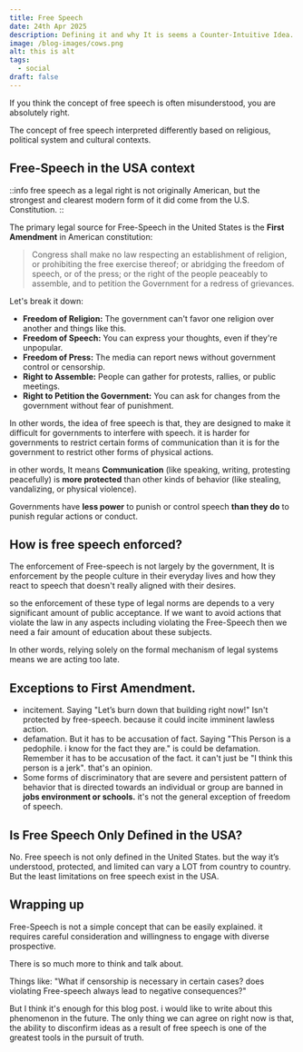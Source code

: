 ```yaml
---
title: Free Speech
date: 24th Apr 2025
description: Defining it and why It is seems a Counter-Intuitive Idea.
image: /blog-images/cows.png
alt: this is alt
tags:
  - social
draft: false
---
```


If you think the concept of free speech is often misunderstood, you are absolutely right.

The concept of free speech interpreted differently based on religious, political system and cultural contexts.

## Free-Speech in the USA context

::info
free speech as a legal right is not originally American, but the strongest and clearest modern form of it did come from the U.S. Constitution.
::

The primary legal source for Free-Speech in the United States is the **First Amendment** in American constitution:

> Congress shall make no law respecting an establishment of religion, or prohibiting the free exercise thereof; or abridging the freedom of speech, or of the press; or the right of the people peaceably to assemble, and to petition the Government for a redress of grievances.

Let's break it down:

- **Freedom of Religion:** The government can't favor one religion over another and things like this.
- **Freedom of Speech:** You can express your thoughts, even if they're unpopular.
- **Freedom of Press:** The media can report news without government control or censorship.
- **Right to Assemble:** People can gather for protests, rallies, or public meetings.
- **Right to Petition the Government:** You can ask for changes from the government without fear of punishment.

In other words, the idea of free speech is that, they are designed to make it difficult for governments to interfere with speech. it is harder for governments to restrict certain forms of communication than it is for the government to restrict other forms of physical actions.

in other words, It means **Communication** (like speaking, writing, protesting peacefully) is **more protected** than other kinds of behavior (like stealing, vandalizing, or physical violence).

Governments have **less power** to punish or control speech **than they do** to punish regular actions or conduct.

## How is free speech enforced?

The enforcement of Free-speech is not largely by the government, It is enforcement by the people culture in their everyday lives and how they react to speech that doesn't really aligned with their desires.

so the enforcement of these type of legal norms are depends to a very significant amount of public acceptance. If we want to avoid actions that violate the law in any aspects including violating the Free-Speech then we need a fair amount of education about these subjects.

In other words, relying solely on the formal mechanism of legal systems means we are acting too late.

## Exceptions to First Amendment.

- incitement. Saying "Let’s burn down that building right now!" Isn't protected by free-speech. because it could incite imminent lawless action.
- defamation. But it has to be accusation of fact. Saying "This Person is a pedophile. i know for the fact they are." is could be defamation. Remember it has to be accusation of the fact. it can't just be "I think this person is a jerk". that's an opinion.
- Some forms of discriminatory that are severe and persistent pattern of behavior that is directed towards an individual or group are banned in **jobs environment or schools.** it's not the general exception of freedom of speech.

## Is Free Speech Only Defined in the USA?

No. Free speech is not only defined in the United States. but the way it’s understood, protected, and limited can vary a LOT from country to country. But the least limitations on free speech exist in the USA.

## Wrapping up

Free-Speech is not a simple concept that can be easily explained. it requires careful consideration and willingness to engage with diverse prospective.

There is so much more to think and talk about.

Things like: "What if censorship is necessary in certain cases? does violating Free-speech always lead to negative consequences?"

But I think it's enough for this blog post. i would like to write about this phenomenon in the future. The only thing we can agree on right now is that, the ability to disconfirm ideas as a result of free speech is one of the greatest tools in the pursuit of truth.
